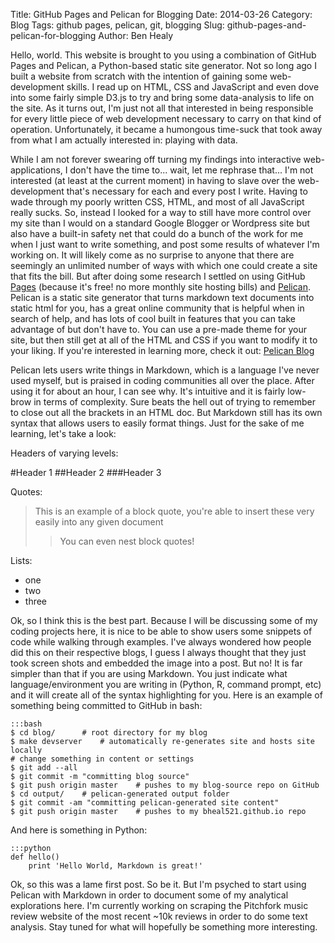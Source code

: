 Title: GitHub Pages and Pelican for Blogging
Date: 2014-03-26
Category: Blog
Tags: github pages, pelican, git, blogging
Slug: github-pages-and-pelican-for-blogging
Author: Ben Healy

Hello, world. This website is brought to you using a combination of GitHub Pages and Pelican, a Python-based static site generator. 
Not so long ago I built a website from scratch with the intention of gaining some web-development skills. I read up on HTML, CSS and JavaScript and even dove into some fairly simple D3.js to try
and bring some data-analysis to life on the site. As it turns out, I'm just not all that interested in being responsible for every little piece of web development necessary to carry on that kind
of operation. Unfortunately, it became a humongous time-suck that took away from what I am actually interested in: playing with data. 

While I am not forever swearing off turning my findings into interactive web-applications,  I don't have the time to... wait, let me rephrase that... I'm not interested (at least at the current moment) 
in having to slave over the web-development that's necessary for each and every post I write. Having to wade through my poorly written CSS, HTML, and most of all JavaScript really sucks. So, instead I
looked for a way to still have more control over my site than I would on a standard Google Blogger or Wordpress site but also have a built-in safety net that could do a bunch of the work for me when I 
just want to write something, and post some results of whatever I'm working on. It will likely come as no surprise to anyone that there are seemingly an unlimited 
number of ways with which one could create a site that fits the bill. But after doing some research I settled on using GitHub [Pages](http://pages.github.com/) (because it's free! no more monthly
site hosting bills) and [Pelican](http://blog.getpelican.com/). Pelican is a static site generator that turns markdown text documents into static html for you, has a great online community that is
helpful when in search of help, and has lots of cool built in features that you can take advantage of but don't have to. You can use a pre-made theme for your site, but then still get at all of the
HTML and CSS if you want to modify it to your liking. If you're interested in learning more, check it out: [Pelican Blog](http://blog.getpelican.com/)

Pelican lets users write things in Markdown, which is a language I've never used myself, but is praised in coding communities all over the place. After using it for about an hour, I can see why.
It's intuitive and it is fairly low-brow in terms of complexity. Sure beats the hell out of trying to remember to close out all the brackets in an HTML doc. But Markdown still has its own syntax that
allows users to easily format things. Just for the sake of me learning, let's take a look:

Headers of varying levels:

#Header 1
##Header 2
###Header 3

Quotes:

>This is an example of a block quote,
>you're able to insert these very easily
>into any given document
>>You can even nest block quotes!

Lists:

* one
* two
* three

Ok, so I think this is the best part. Because I will be discussing some of my coding projects here, it is nice to be able to show users some snippets of code while walking through
examples. I've always wondered how people did this on their respective blogs, I guess I always thought that they just took screen shots and embedded the image into a post. But no! It is
far simpler than that if you are using Markdown. You just indicate what language/environment you are writing in (Python, R, command prompt, etc) and it will create all of the syntax highlighting
for you. Here is an example of something being committed to GitHub in bash:

    :::bash
    $ cd blog/      # root directory for my blog
    $ make devserver    # automatically re-generates site and hosts site locally
    # change something in content or settings
    $ git add --all
    $ git commit -m "committing blog source"
    $ git push origin master    # pushes to my blog-source repo on GitHub
    $ cd output/    # pelican-generated output folder
    $ git commit -am "committing pelican-generated site content"
    $ git push origin master    # pushes to my bheal521.github.io repo

And here is something in Python:

	:::python
	def hello()
		print 'Hello World, Markdown is great!'
		

Ok, so this was a lame first post. So be it. But I'm psyched to start using Pelican with Markdown in order to document some of my analytical explorations here. I'm currently working on
scraping the Pitchfork music review website of the most recent ~10k reviews in order to do some text analysis. Stay tuned for what will hopefully be something more interesting.